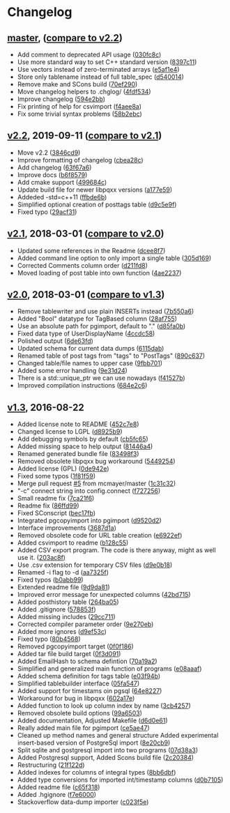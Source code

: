 # Changelog

<a name="master"></a>
## [master](https://github.com/sth/sodata/tree/master), ([compare to v2.2](https://github.com/sth/sodata/compare/v2.2...master))

* Add comment to deprecated API usage ([030fc8c](https://github.com/sth/sodata/commit/030fc8ceba1800906819b75dc24bbb5857f4b595))
* Use more standard way to set C++ standard version ([8397c11](https://github.com/sth/sodata/commit/8397c11039d0b6d3159c5897f83d2a62979ff0d9))
* Use vectors instead of zero-terminated arrays ([e5af1e4](https://github.com/sth/sodata/commit/e5af1e4aae213dd2e23318b3635da359703bc4b6))
* Store only tablename instead of full table_spec ([d540014](https://github.com/sth/sodata/commit/d5400141959063addbee547cf8b54333aeddb935))
* Remove make and SCons build ([70ef290](https://github.com/sth/sodata/commit/70ef2905ff9032dec51bc6c718a16c582bd37a5c))
* Move changelog helpers to .chglog/ ([4fdf534](https://github.com/sth/sodata/commit/4fdf5346fd310effd7a2f0b6a27b0cd4cc63a3b3))
* Improve changelog ([594e2bb](https://github.com/sth/sodata/commit/594e2bbab64f88ae6aee5f220adba8b3970d6f64))
* Fix printing of help for csvimport ([f4aee8a](https://github.com/sth/sodata/commit/f4aee8a17bd92afd3d8aa8e2aeb4e2b756cfee22))
* Fix some trivial syntax problems ([58b2ebc](https://github.com/sth/sodata/commit/58b2ebcc20f847f60b1a1651b6aee215da3a3a74))

<a name="v2.2"></a>
## [v2.2](https://github.com/sth/sodata/tree/v2.2), 2019-09-11 ([compare to v2.1](https://github.com/sth/sodata/compare/v2.1...v2.2))

* Move v2.2 ([3846cd9](https://github.com/sth/sodata/commit/3846cd983dd23275a372abc9ed715ee69a661182))
* Improve formatting of changelog ([cbea28c](https://github.com/sth/sodata/commit/cbea28c1c072b87237948b2919726dcc685564ab))
* Add changelog ([63f67a6](https://github.com/sth/sodata/commit/63f67a6728dc404898ab5fba689373497055eae9))
* Improve docs ([b6f8579](https://github.com/sth/sodata/commit/b6f857926ab129a3f02adf73a1819fc4283a1548))
* Add cmake support ([499684c](https://github.com/sth/sodata/commit/499684ce505e6c78d68655292abf542deb41a489))
* Update build file for newer libpqxx versions ([a177e59](https://github.com/sth/sodata/commit/a177e592a9a943e861bfc392121b8dc95f47d7de))
* Addeded -std=c++11 ([ffbde6b](https://github.com/sth/sodata/commit/ffbde6bb8f97fe7314f8bc6e22e259164a9139c8))
* Simplified optional creation of posttags table ([d9c5e9f](https://github.com/sth/sodata/commit/d9c5e9fd69b3815fcc45ece880feb8f9277f32e2))
* Fixed typo ([29acf31](https://github.com/sth/sodata/commit/29acf3173d382afd2293af637de6a2dd47738db6))

<a name="v2.1"></a>
## [v2.1](https://github.com/sth/sodata/tree/v2.1), 2018-03-01 ([compare to v2.0](https://github.com/sth/sodata/compare/v2.0...v2.1))

* Updated some references in the Readme ([dcee8f7](https://github.com/sth/sodata/commit/dcee8f70bc1b33a91ef37fe169790737c0d0abff))
* Added command line option to only import a single table ([305d169](https://github.com/sth/sodata/commit/305d169720ed1836e32b11a45172715911052b55))
* Corrected Comments column order ([d211fd8](https://github.com/sth/sodata/commit/d211fd8f46aab4390a152e907aef56f5ade4fbbb))
* Moved loading of post table into own function ([4ae2237](https://github.com/sth/sodata/commit/4ae2237c310fc7dd65c32903739909b85b7b6b19))

<a name="v2.0"></a>
## [v2.0](https://github.com/sth/sodata/tree/v2.0), 2018-03-01 ([compare to v1.3](https://github.com/sth/sodata/compare/v1.3...v2.0))

* Remove tablewriter and use plain INSERTs instead ([7b550a6](https://github.com/sth/sodata/commit/7b550a6060f20d6aa662bb5e9c894682c4e5633f))
* Added "Bool" datatype for TagBased column ([28af755](https://github.com/sth/sodata/commit/28af7559bc494c91bd9d9bf90f83d9921b475480))
* Use an absolute path for pgimport, default to "." ([d85fa0b](https://github.com/sth/sodata/commit/d85fa0b982779848b6fd0ca82e5e937b22f56f46))
* Fixed data type of UserDisplayName ([4ccdc58](https://github.com/sth/sodata/commit/4ccdc58a68c5199fa3e45c487f9cce4bf6c54d75))
* Polished output ([6de63fd](https://github.com/sth/sodata/commit/6de63fd17d1312626a8c049776cff2d868317e40))
* Updated schema for current data dumps ([6115dab](https://github.com/sth/sodata/commit/6115daba21af0872253a0edc5d8cdfc52e54a277))
* Renamed table of post tags from "tags" to "PostTags" ([890c637](https://github.com/sth/sodata/commit/890c637200b8f3fac34053f4dffdd4b66624eebd))
* Changed table/file names to upper case ([9fbb701](https://github.com/sth/sodata/commit/9fbb7010a8029c9479aa7ca0b264767a6078e61b))
* Added some error handling ([9e31d24](https://github.com/sth/sodata/commit/9e31d24c4998911cf1d1f41f7c925796baa0c302))
* There is a std::unique_ptr we can use nowadays ([f41527b](https://github.com/sth/sodata/commit/f41527b87c6de872b3c853a7d61345b815b3ba19))
* Improved compilation instructions ([684e2c6](https://github.com/sth/sodata/commit/684e2c6b00c6680d90e0e74e74243d4bed32cff9))

<a name="v1.3"></a>
## [v1.3](https://github.com/sth/sodata/tree/v1.3), 2016-08-22

* Added license note to README ([452c7e8](https://github.com/sth/sodata/commit/452c7e8fb96a1fbbec70be7a8e958dcec647ca45))
* Changed license to LGPL ([d8925b9](https://github.com/sth/sodata/commit/d8925b9b258222328b836bf3cb184d1176abaae9))
* Add debugging symbols by default ([cb5fc65](https://github.com/sth/sodata/commit/cb5fc65097c82e109824d4e8064585d7a35bdb45))
* Added missing space to help output ([81446a4](https://github.com/sth/sodata/commit/81446a4088bb8e2b7c35f3a948438b3b6cc47803))
* Renamed generated bundle file ([83498f3](https://github.com/sth/sodata/commit/83498f332ae2dfcae12600e393b6e8b5b1a4737f))
* Removed obsolete libpqxx bug workaround ([5449254](https://github.com/sth/sodata/commit/54492548c0f625a17a3e5097746b9e51b8c29ede))
* Added license (GPL) ([0de942e](https://github.com/sth/sodata/commit/0de942e451caf8eed5d9cca6edc1ecd388dd4c26))
* Fixed some typos ([1f81f59](https://github.com/sth/sodata/commit/1f81f59ac27500fd3ae2b8734f461538f317a4b0))
* Merge pull request [#5](https://github.com/sth/sodata/issues/5) from mcmayer/master ([1c31c32](https://github.com/sth/sodata/commit/1c31c32589dfd2b96558389b335551af0a96f274))
* "-c"  connect string into config.connect ([f727256](https://github.com/sth/sodata/commit/f727256766ecccafc7e01b1415699223983011bc))
* Small readme fix ([7ca21f6](https://github.com/sth/sodata/commit/7ca21f6b2eeb09a92e88a672826cab45a2a210bb))
* Readme fix ([86ffd99](https://github.com/sth/sodata/commit/86ffd9922d8792521b000f6ac7b5649a0427f88e))
* Fixed SConscript ([bec17fb](https://github.com/sth/sodata/commit/bec17fb51d2cd97885fb4a39773099af4b093fe2))
* Integrated pgcopyimport into pgimport ([d9520d2](https://github.com/sth/sodata/commit/d9520d24023c1a3793ca176c11a800e9f6609b3b))
* Interface improvements ([3687d1a](https://github.com/sth/sodata/commit/3687d1acd00ccc08998eaba1699d6f230050ea76))
* Removed obsolete code for URL table creation ([e6922ef](https://github.com/sth/sodata/commit/e6922efc7940c3acb70c5e744fd4e7d8ae7375a0))
* Added csvimport to readme ([b128c55](https://github.com/sth/sodata/commit/b128c55864ecfead5d75215ba8ff8005756aafb8))
* Added CSV export program. The code is there anyway, might as well use it. ([203ac8f](https://github.com/sth/sodata/commit/203ac8f600811331d1e4035bf437c55aa91587c1))
* Use .csv extension for temporary CSV files ([d9e0b18](https://github.com/sth/sodata/commit/d9e0b183b83cc7111e33dd2a76f92a1a522cd7a2))
* Renamed -i flag to -d ([aa7325f](https://github.com/sth/sodata/commit/aa7325fdebea2d1bde3b91b21ff5cdeefd30c667))
* Fixed typos ([b0abb99](https://github.com/sth/sodata/commit/b0abb996719afcf2310bd72761d0a7243eca6450))
* Extended readme file ([9d9da81](https://github.com/sth/sodata/commit/9d9da81e1617c7704d12ff5c30ac1335482ea639))
* Improved error message for unexpected columns ([42bd715](https://github.com/sth/sodata/commit/42bd7151040279e9afb71a5f9c9206f524cc304c))
* Added posthistory table ([264ba05](https://github.com/sth/sodata/commit/264ba05b22cf05ea9babd158ebcf6a054b48a006))
* Added .gitignore ([578853f](https://github.com/sth/sodata/commit/578853fa340b15765ff058730ac67c5d2864f830))
* Added missing includes ([29cc711](https://github.com/sth/sodata/commit/29cc711c2c26ea74779ca5a3bfa0b04237f35353))
* Corrected compiler parameter order ([9e270eb](https://github.com/sth/sodata/commit/9e270ebb34100d0bb32ba231467ac8bdf1429b1d))
* Added more ignores ([d9ef53c](https://github.com/sth/sodata/commit/d9ef53c451ae579a8e42f6d257de653b17ff47bf))
* Fixed typo ([80b4568](https://github.com/sth/sodata/commit/80b4568f3f625ae2f52c01574e9876cfd3487fcf))
* Removed pgcopyimport target ([0f0f186](https://github.com/sth/sodata/commit/0f0f1865c43725aeecfc3ca0e3759afe7d1bd7a1))
* Added tar file build target ([0f3d091](https://github.com/sth/sodata/commit/0f3d091f2701e2da83b706403806667f65fd078a))
* Added EmailHash to schema defintion ([70a19a2](https://github.com/sth/sodata/commit/70a19a2d2918dcb1621cbdcb845a58ef869a39f3))
* Simplified and generalized main function of programs ([e08aaaf](https://github.com/sth/sodata/commit/e08aaaf4ffa08c9146797c4152a175d2448ea792))
* Added schema definition for tags table ([e03f94b](https://github.com/sth/sodata/commit/e03f94b0308b17d6955c005e319b7c13bbaef2fc))
* Simplified tablebuilder interface ([05fa547](https://github.com/sth/sodata/commit/05fa547500044c0ba3fab78aa2cef75ca626385b))
* Added support for timestams oin pgsql ([64e8227](https://github.com/sth/sodata/commit/64e8227372ebe5c146ccb0dd27175b908957ea61))
* Workaround for bug in libpqxx ([602a17e](https://github.com/sth/sodata/commit/602a17e6f30b1d4027a5e172cc0b8422dfa1bcc4))
* Added function to look up column index by name ([3cb4257](https://github.com/sth/sodata/commit/3cb425750ff77435a7a1fd9866e1782f410a9f97))
* Removed obsolete build options ([99a6503](https://github.com/sth/sodata/commit/99a65032be4057920267d5b79966e0cb622d27aa))
* Added documentation, Adjusted Makefile ([d6d0e61](https://github.com/sth/sodata/commit/d6d0e61a01a794cbb9809e668c841c0f0dd7aad5))
* Really added main file for pgimport ([ce5ae47](https://github.com/sth/sodata/commit/ce5ae474a4cd67db0c45bc8c8c4c2826347eaec5))
* Cleaned up method names and general structure Added experimental insert-based version of PostgreSql import ([8e20cb9](https://github.com/sth/sodata/commit/8e20cb93ee7114268ef9b48429b4496bbb97bd8f))
* Split sqlite and gostgresql import into two programs ([07d38a3](https://github.com/sth/sodata/commit/07d38a3c58871c775a80053a2dce66dc3089fbfe))
* Added Postgresql support, Added Scons build file ([2c20384](https://github.com/sth/sodata/commit/2c20384c597f717ca52af3daa9f1b3c25e564a9b))
* Restructuring ([21f122d](https://github.com/sth/sodata/commit/21f122d684593fd1ddce0a5b9135d0874f7f6cb4))
* Added indexes for columns of integral types ([8bb6dbf](https://github.com/sth/sodata/commit/8bb6dbfa0a5bb324fd1afb3a7addeb1735fd515c))
* Added type conversions for imported int/timestamp columns ([d0b7105](https://github.com/sth/sodata/commit/d0b71055c05e779378c1fbda8c5a7247f9603e0c))
* Added readme file ([c65f318](https://github.com/sth/sodata/commit/c65f318043759d7b3679e6ef9da051abab642c8c))
* Added .hgignore ([f7e6000](https://github.com/sth/sodata/commit/f7e60000cc8e3c7ebe8c88b4b06c5c96cebfe47e))
* Stackoverflow data-dump importer ([c023f5e](https://github.com/sth/sodata/commit/c023f5ef0cbfe010ddb2a063a0928dda3268c89d))

